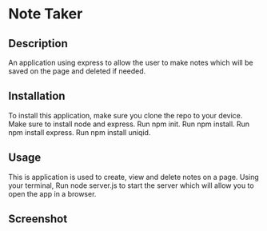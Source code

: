 # Note Taker

## Description
An application using express to allow the user to make notes which will be saved on the page and deleted if needed.

## Installation
To install this application, make sure you clone the repo to your device.
Make sure to install node and express.
Run npm init.
Run npm install.
Run npm install express.
Run npm install uniqid.

## Usage
This is application is used to create, view and delete notes on a page. Using your terminal, Run node server.js to start the server which will allow you to open the app in a browser.

## Screenshot
